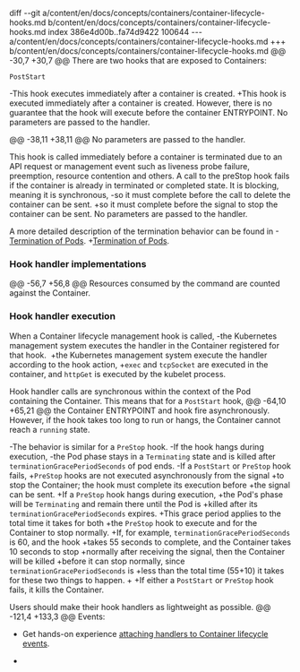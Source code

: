 diff --git a/content/en/docs/concepts/containers/container-lifecycle-hooks.md b/content/en/docs/concepts/containers/container-lifecycle-hooks.md
index 386e4d00b..fa74d9422 100644
--- a/content/en/docs/concepts/containers/container-lifecycle-hooks.md
+++ b/content/en/docs/concepts/containers/container-lifecycle-hooks.md
@@ -30,7 +30,7 @@ There are two hooks that are exposed to Containers:
 
 `PostStart`
 
-This hook executes immediately after a container is created.
+This hook is executed immediately after a container is created.
 However, there is no guarantee that the hook will execute before the container ENTRYPOINT.
 No parameters are passed to the handler.
 
@@ -38,11 +38,11 @@ No parameters are passed to the handler.
 
 This hook is called immediately before a container is terminated due to an API request or management event such as liveness probe failure, preemption, resource contention and others. A call to the preStop hook fails if the container is already in terminated or completed state.
 It is blocking, meaning it is synchronous,
-so it must complete before the call to delete the container can be sent.
+so it must complete before the signal to stop the container can be sent.
 No parameters are passed to the handler.
 
 A more detailed description of the termination behavior can be found in
-[Termination of Pods](/docs/concepts/workloads/pods/pod/#termination-of-pods).
+[Termination of Pods](/docs/concepts/workloads/pods/pod-lifecycle/#pod-termination).
 
 ### Hook handler implementations
 
@@ -56,7 +56,8 @@ Resources consumed by the command are counted against the Container.
 ### Hook handler execution
 
 When a Container lifecycle management hook is called,
-the Kubernetes management system executes the handler in the Container registered for that hook. 
+the Kubernetes management system execute the handler according to the hook action,
+`exec` and `tcpSocket` are executed in the container, and `httpGet` is executed by the kubelet process.
 
 Hook handler calls are synchronous within the context of the Pod containing the Container.
 This means that for a `PostStart` hook,
@@ -64,10 +65,21 @@ the Container ENTRYPOINT and hook fire asynchronously.
 However, if the hook takes too long to run or hangs,
 the Container cannot reach a `running` state.
 
-The behavior is similar for a `PreStop` hook.
-If the hook hangs during execution,
-the Pod phase stays in a `Terminating` state and is killed after `terminationGracePeriodSeconds` of pod ends.
-If a `PostStart` or `PreStop` hook fails,
+`PreStop` hooks are not executed asynchronously from the signal
+to stop the Container; the hook must complete its execution before
+the signal can be sent.
+If a `PreStop` hook hangs during execution,
+the Pod's phase will be `Terminating` and remain there until the Pod is
+killed after its `terminationGracePeriodSeconds` expires.
+This grace period applies to the total time it takes for both
+the `PreStop` hook to execute and for the Container to stop normally.
+If, for example, `terminationGracePeriodSeconds` is 60, and the hook
+takes 55 seconds to complete, and the Container takes 10 seconds to stop
+normally after receiving the signal, then the Container will be killed
+before it can stop normally, since `terminationGracePeriodSeconds` is
+less than the total time (55+10) it takes for these two things to happen.
+
+If either a `PostStart` or `PreStop` hook fails,
 it kills the Container.
 
 Users should make their hook handlers as lightweight as possible.
@@ -121,4 +133,3 @@ Events:
 * Get hands-on experience
   [attaching handlers to Container lifecycle events](/docs/tasks/configure-pod-container/attach-handler-lifecycle-event/).
 
-

